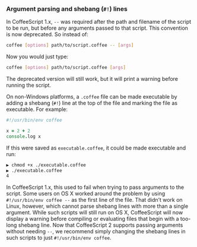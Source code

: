 ### Argument parsing and shebang (`#!`) lines

In CoffeeScript 1.x, `--` was required after the path and filename of the script to be run, but before any arguments passed to that script. This convention is now deprecated. So instead of:

```bash
coffee [options] path/to/script.coffee -- [args]
```

Now you would just type:

```bash
coffee [options] path/to/script.coffee [args]
```

The deprecated version will still work, but it will print a warning before running the script.

On non-Windows platforms, a `.coffee` file can be made executable by adding a shebang (`#!`) line at the top of the file and marking the file as executable. For example:

```coffee
#!/usr/bin/env coffee

x = 2 + 2
console.log x
```

If this were saved as `executable.coffee`, it could be made executable and run:

```bash
▶ chmod +x ./executable.coffee
▶ ./executable.coffee
4
```

In CoffeeScript 1.x, this used to fail when trying to pass arguments to the script. Some users on OS X worked around the problem by using `#!/usr/bin/env coffee --` as the first line of the file. That didn’t work on Linux, however, which cannot parse shebang lines with more than a single argument. While such scripts will still run on OS X, CoffeeScript will now display a warning before compiling or evaluating files that begin with a too-long shebang line. Now that CoffeeScript 2 supports passing arguments without needing `--`, we recommend simply changing the shebang lines in such scripts to just `#!/usr/bin/env coffee`.